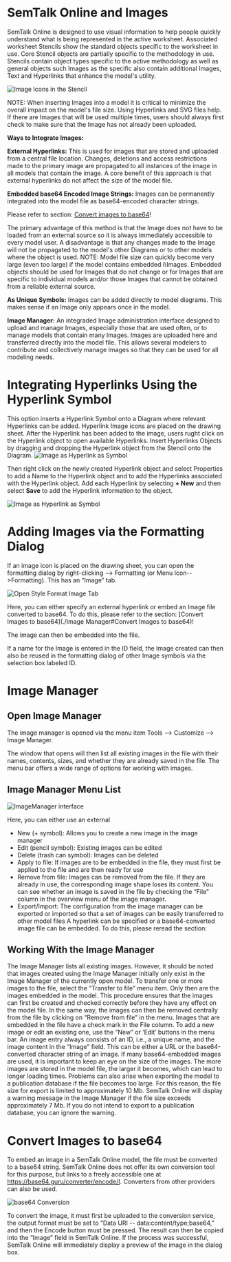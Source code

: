 # SemTalk Online and Images

SemTalk Online is designed to use visual information to help people quickly understand what is being represented in the active worksheet. Associated worksheet Stencils show the standard objects specific to the worksheet in use. Core Stencil objects are partially specific to the methodology in use. Stencils contain object types specific to the active methodology as well as general objects such Images as the specific also contain additional Images, Text and Hyperlinks  that enhance the model's utility. 

![Image Icons in the Stencil](./images/Stencil1.png)

NOTE: When inserting Images into a model it is critical to minimize the overall impact on the model's file size. Using Hyperlinks and SVG files help. If there are Images that will be used multiple times, users should always first check to make sure that the Image has not already been uploaded. 

**Ways to Integrate Images:**

**External Hyperlinks:** This is used for images that are stored and uploaded from a central file location. Changes, deletions and access restrictions made to the primary image are propagated to all instances of the image in all models that contain the image. A core benefit of this approach is that external hyperlinks do not affect the size of the model file.

**Embedded base64 Encoded Image Strings:** Images can be permanently integrated into the model file as base64-encoded character strings. 

Please refer to section: [Convert images to base64](./image-manager#convert-images-to-base64)!

The primary advantage of this method is that the Image does not have to be loaded from an external source so it is always immediately accessible to every model user. A disadvantage is that any changes made to the Image will not be propagated to the model's other Diagrams or to other models where the object is used. 
NOTE: Model file size can quickly become very large (even too large) if the model contains embedded i\Images. Embedded objects should be used for Images that do not change or for Images that are specific to individual models and/or those Images that cannot be obtained from a reliable external source.

**As Unique Symbols:** Images can be added directly to model diagrams. This makes sense if an Image only appears once in the model. 

**Image Manager:** An integraded Image administration interface designed to upload and manage Images, especially those that are used often, or to manage models that contain many Images. Images are uploaded here and transferred directly into the model file. This allows several modelers to contribute and collectively manage Images so that they can be used for all modeling needs. 

# Integrating Hyperlinks Using the Hyperlink Symbol

This option inserts a Hyperlink Symbol onto a Diagram where relevant Hyperlinks can be added.
Hyperlink Image icons are placed on the drawing sheet. After the Hyperlink has been added to the image, users rught click on the Hyperlink object to open available Hyperlinks. 
Insert Hyperlinks Objects by dragging  and dropping the Hyperlink object from the Stencil onto the Diagram. 
![Image as Hyperlink as Symbol](./images/HyperlinkObject1b.png)

Then right click on the newly created Hyperlink object and select Properties to add a Name to the Hyperlink object and to add the Hyperlinks associated with the Hyperlink object. Add each Hyperlink by selecting **+ New** and then select **Save** to add the Hyperlink information to the object. 

![Image as Hyperlink as Symbol](./images/HyperlinkObject1a.png)


# Adding Images via the Formatting Dialog

If an image icon is placed on the drawing sheet, you can open the formatting dialog by right-clicking --> Formatting (or Menu Icon-->Formatting). This has an “Image” tab.

![Open Style Format Image Tab](./images/StyleShapeDialog.PNG)

Here, you can either specify an external hyperlink or embed an Image file converted to base64. To do this, please refer to the section: [Convert Images to base64](./Image Manager#Convert Images to base64)!

The image can then be embedded into the file.

If a name for the Image is entered in the ID field, the Image created can then also be reused in the formatting dialog of other Image symbols via the selection box labeled ID.


# Image Manager

## Open Image Manager

The image manager is opened via the menu item Tools --> Customize --> Image Manager.

The window that opens will then list all existing images in the file with their names, contents, sizes, and whether they are already saved in the file.
The menu bar offers a wide range of options for working with images.

## Image Manager Menu List

![ImageManager interface](./images/ToolsCustomizeImageManager.png)

Here, you can either use an external 
* New (+ symbol): Allows you to create a new image in the image manager
* Edit (pencil symbol): Existing images can be edited
* Delete (trash can symbol): Images can be deleted
* Apply to file: If images are to be embedded in the file, they must first be applied to the file and are then ready for use
* Remove from file: Images can be removed from the file. If they are already in use, the corresponding image shape loses its content. You can see whether an image is saved in the file by checking the “File” column in the overview menu of the image manager.
* Export/Import: The configuration from the image manager can be exported or imported so that a set of images can be easily transferred to other model files
A hyperlink can be specified or a base64-converted image file can be embedded. To do this, please reread the section:

## Working With the Image Manager

The Image Manager lists all existing images. However, it should be noted that images created using the Image Manager initially only exist in the Image Manager of the currently open model. To transfer one or more images to the file, select the “Transfer to file” menu item. Only then are the images embedded in the model. This procedure ensures that the images can first be created and checked correctly before they have any effect on the model file. In the same way, the images can then be removed centrally from the file by clicking on “Remove from file” in the menu.
Images that are embedded in the file have a check mark in the File column.
To add a new image or edit an existing one, use the “New” or ‘Edit’ buttons in the menu bar. An image entry always consists of an ID, i.e., a unique name, and the image content in the “Image” field. This can be either a URL or the base64-converted character string of an image.
If many base64-embedded images are used, it is important to keep an eye on the size of the images. The more images are stored in the model file, the larger it becomes, which can lead to longer loading times. Problems can also arise when exporting the model to a publication database if the file becomes too large. For this reason, the file size for export is limited to approximately 10 Mb. SemTalk Online will display a warning message in the Image Manager if the file size exceeds approximately 7 Mb. If you do not intend to export to a publication database, you can ignore the warning.



# Convert Images to base64

To embed an image in a SemTalk Online model, the file must be converted to a base64 string.
SemTalk Online does not offer its own conversion tool for this purpose, but links to a freely accessible one at https://base64.guru/converter/encode/I. Converters from other providers can also be used.

![base64 Conversion](./images/bildermanager/konverter.PNG)

To convert the image, it must first be uploaded to the conversion service, the output format must be set to “Data URI -- data:content/type;base64,” and then the Encode button must be pressed.
The result can then be copied into the “Image” field in SemTalk Online. If the process was successful, SemTalk Online will immediately display a preview of the image in the dialog box.





